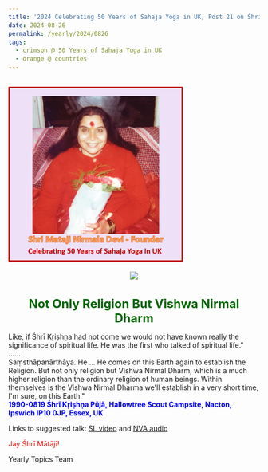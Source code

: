 ```yaml
---
title: '2024 Celebrating 50 Years of Sahaja Yoga in UK, Post 21 on Śhrī Kṛiṣhṇa Janmāṣhṭamī'
date: 2024-08-26
permalink: /yearly/2024/0826
tags:
  - crimson @ 50 Years of Sahaja Yoga in UK
  - orange @ countries
---
```


<br>
<div style="text-align: left"><img src="/images/50YearsUK.png" width="350" /></div><br>

<div style="text-align: center"><img src="https://pub-b6058b8fc5314638989cdd5e49178be6.r2.dev/1990-0819_Shri_Krishna_Puja_Hallowtree_Scout_Campsite_Nacton_Ipswich_IP10_0JP_UK_30_(Photo_credit_Louis_Marie_Durand).jpg" /></div>

<br>
<p style="color:DarkGreen; text-align:center">
<font size="+2"><b>Not Only Religion But Vishwa Nirmal Dharm</b><br></font>
</p>

<p>
Like, if Śhrī Kṛiṣhṇa had not come we would not have known really the significance of spiritual life. He was the first who talked of spiritual life."<br>
......<br>
Saṃsthāpanārthāya. He ... He comes on this Earth again to establish the Religion. But not only religion but Vishwa Nirmal Dharm, which is a much higher religion than the ordinary religion of human beings. Within themselves is the Vishwa Nirmal Dharma we'll establish in a very short time, I'm sure, on this Earth."<br>
<font color="blue"><b>1990-0819 Śhrī Kṛiṣhṇa Pūjā, Hallowtree Scout Campsite, Nacton, Ipswich IP10 0JP, Essex, UK</b></font><br>
</p>

Links to suggested talk: <a href="https://vimeo.com/video/68459217"> SL video</a> and <a href="https://soundcloud.com/nirmala-vidya-portal/1990-08-19-krishna-puja-m4a"> NVA audio</a><br>

<p style="color:red;">Jay Śhrī Mātājī!<br></p>

<p>Yearly Topics Team</p>